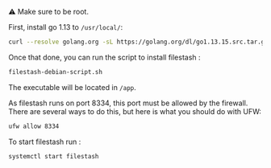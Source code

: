 ⚠ Make sure to be root.

First, install go 1.13 to `/usr/local/`:
```sh
curl --resolve golang.org -sL https://golang.org/dl/go1.13.15.src.tar.gz | tar xzf - && mv go /usr/local
```

Once that done, you can run the script to install filestash :
```sh
filestash-debian-script.sh 
```

The executable will be located in `/app`.

As filestash runs on port 8334, this port must be allowed by the firewall. There are several ways to do this, but here is what you should do with UFW:
```sh
ufw allow 8334
```

To start filestash run :
```sh
systemctl start filestash
```
